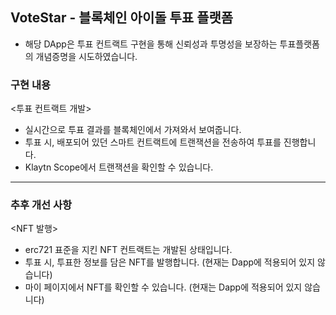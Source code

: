 ## VoteStar - 블록체인 아이돌 투표 플랫폼

- 해당 DApp은 투표 컨트랙트 구현을 통해 신뢰성과 투명성을 보장하는 투표플랫폼의 개념증명을 시도하였습니다.
   

### 구현 내용   
<투표 컨트랙트 개발>
* 실시간으로 투표 결과를 블록체인에서 가져와서 보여줍니다.   
* 투표 시, 배포되어 있던 스마트 컨트랙트에 트랜잭션을 전송하여 투표를 진행합니다.
* Klaytn Scope에서 트랜잭션을 확인할 수 있습니다.

---

### 추후 개선 사항
<NFT 발행>
* erc721 표준을 지킨 NFT 컨트랙트는 개발된 상태입니다.
* 투표 시, 투표한 정보를 담은 NFT를 발행합니다. (현재는 Dapp에 적용되어 있지 않습니다)
* 마이 페이지에서 NFT를 확인할 수 있습니다. (현재는 Dapp에 적용되어 있지 않습니다)

